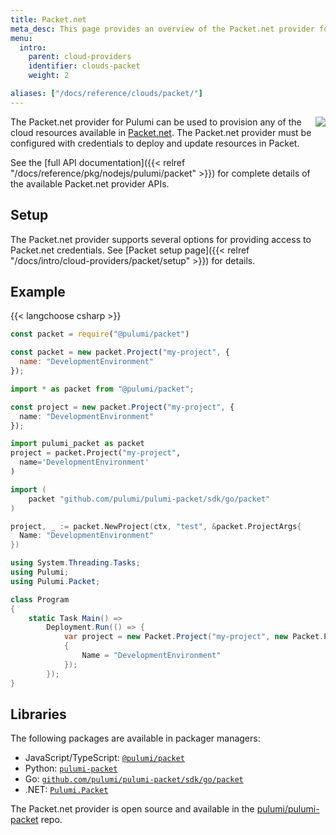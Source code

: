 ```yaml
---
title: Packet.net
meta_desc: This page provides an overview of the Packet.net provider for Pulumi.
menu:
  intro:
    parent: cloud-providers
    identifier: clouds-packet
    weight: 2

aliases: ["/docs/reference/clouds/packet/"]
---
```


<img src="/logos/tech/packet.svg" align="right" class="h-16 px-8 pb-4">

The Packet.net provider for Pulumi can be used to provision any of the cloud resources available in [Packet.net](https://www.packet.com).
The Packet.net provider must be configured with credentials to deploy and update resources in Packet.

See the [full API documentation]({{< relref "/docs/reference/pkg/nodejs/pulumi/packet" >}}) for complete details of the available Packet.net provider APIs.

## Setup

The Packet.net provider supports several options for providing access to Packet.net credentials.  See [Packet setup page]({{< relref "/docs/intro/cloud-providers/packet/setup" >}}) for details.

## Example

{{< langchoose csharp >}}

```javascript
const packet = require("@pulumi/packet")

const packet = new packet.Project("my-project", {
  name: "DevelopmentEnvironment"
});
```

```typescript
import * as packet from "@pulumi/packet";

const project = new packet.Project("my-project", {
  name: "DevelopmentEnvironment"
});
```

```python
import pulumi_packet as packet
project = packet.Project("my-project",
  name='DevelopmentEnvironment'
)
```

```go
import (
    packet "github.com/pulumi/pulumi-packet/sdk/go/packet"
)

project, _ := packet.NewProject(ctx, "test", &packet.ProjectArgs{
  Name: "DevelopmentEnvironment"
})
```

```csharp
using System.Threading.Tasks;
using Pulumi;
using Pulumi.Packet;

class Program
{
    static Task Main() =>
        Deployment.Run(() => {
            var project = new Packet.Project("my-project", new Packet.ProjectArgs
            {
                Name = "DevelopmentEnvironment"
            });
        });
}
```

## Libraries

The following packages are available in packager managers:

* JavaScript/TypeScript: [`@pulumi/packet`](https://www.npmjs.com/package/@pulumi/packet)
* Python: [`pulumi-packet`](https://pypi.org/project/pulumi-packet/)
* Go: [`github.com/pulumi/pulumi-packet/sdk/go/packet`](https://github.com/pulumi/pulumi-packet)
* .NET: [`Pulumi.Packet`](https://www.nuget.org/packages/Pulumi.Packet)

The Packet.net provider is open source and available in the [pulumi/pulumi-packet](https://github.com/pulumi/pulumi-packet) repo.
